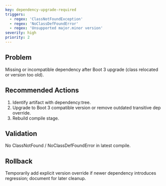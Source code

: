 ```yaml
---
key: dependency-upgrade-required
triggers:
  - regex: 'ClassNotFoundException'
  - regex: 'NoClassDefFoundError'
  - regex: 'Unsupported major.minor version'
severity: high
priority: 2
---
```

## Problem
Missing or incompatible dependency after Boot 3 upgrade (class relocated or version too old).
## Recommended Actions
1. Identify artifact with dependency:tree.
2. Upgrade to Boot 3 compatible version or remove outdated transitive dep override.
3. Rebuild compile stage.
## Validation
No ClassNotFound / NoClassDefFoundError in latest compile.
## Rollback
Temporarily add explicit version override if newer dependency introduces regression; document for later cleanup.
